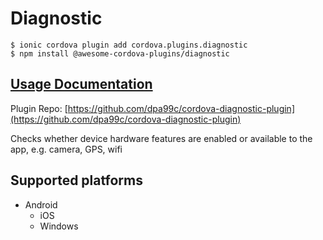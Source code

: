 # Diagnostic

```
$ ionic cordova plugin add cordova.plugins.diagnostic
$ npm install @awesome-cordova-plugins/diagnostic
```

## [Usage Documentation](https://danielsogl.gitbook.io/awesome-cordova-plugins/plugins/diagnostic/)

Plugin Repo: [https://github.com/dpa99c/cordova-diagnostic-plugin](https://github.com/dpa99c/cordova-diagnostic-plugin)

Checks whether device hardware features are enabled or available to the app, e.g. camera, GPS, wifi

## Supported platforms

- Android
  - iOS
  - Windows
  


